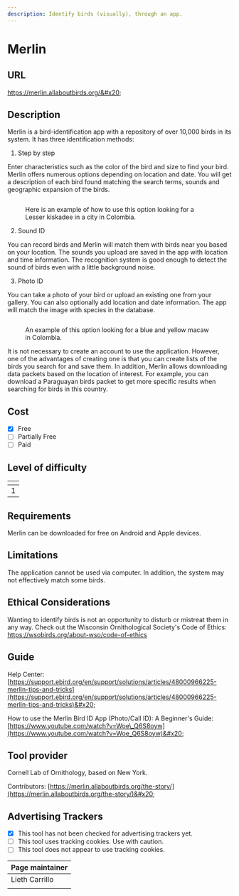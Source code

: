```yaml
---
description: Identify birds (visually), through an app.
---
```


# Merlin

## URL

https://merlin.allaboutbirds.org/&#x20;

## Description

Merlin is a bird-identification app with a repository of over 10,000 birds in its system. It has three identification methods:

1. Step by step

Enter characteristics such as the color of the bird and size to find your bird. Merlin offers numerous options depending on location and date. You will get a description of each bird found matching the search terms, sounds and geographic expansion of the birds.

<figure><img src=".gitbook/assets/WhatsAppVideo2025-04-04at16.02.171-ezgif.com-video-to-gif-converter (1).gif" alt=""><figcaption><p>Here is an example of how to use this option looking for a Lesser kiskadee in a city in Colombia.</p></figcaption></figure>

2. Sound ID

You can record birds and Merlin will match them with birds near you based on your location. The sounds you upload are saved in the app with location and time information. The recognition system is good enough to detect the sound of birds even with a little background noise.

3. Photo ID

You can take a photo of your bird or upload an existing one from your gallery. You can also optionally add location and date information. The app will match the image with species in the database.

<figure><img src=".gitbook/assets/WhatsAppVideo2025-04-04at16.47.231-ezgif.com-video-to-gif-converter.gif" alt=""><figcaption><p>An example of this option looking for a blue and yellow macaw in Colombia.</p></figcaption></figure>

It is not necessary to create an account to use the application. However, one of the advantages of creating one is that you can create lists of the birds you search for and save them. In addition, Merlin allows downloading data packets based on the location of interest. For example, you can download a Paraguayan birds packet to get more specific results when searching for birds in this country.

## Cost

* [x] Free
* [ ] Partially Free
* [ ] Paid

## Level of difficulty

<table><thead><tr><th data-type="rating" data-max="5"></th></tr></thead><tbody><tr><td>1</td></tr></tbody></table>

## Requirements

Merlin can be downloaded for free on Android and Apple devices.

## Limitations

The application cannot be used via computer. In addition, the system may not effectively match some birds.

## Ethical Considerations

Wanting to identify birds is not an opportunity to disturb or mistreat them in any way. Check out the Wisconsin Ornithological Society's Code of Ethics: https://wsobirds.org/about-wso/code-of-ethics

## Guide

Help Center: [https://support.ebird.org/en/support/solutions/articles/48000966225-merlin-tips-and-tricks](https://support.ebird.org/en/support/solutions/articles/48000966225-merlin-tips-and-tricks)&#x20;

How to use the Merlin Bird ID App (Photo/Call ID): A Beginner's Guide: [https://www.youtube.com/watch?v=Woe\_Q6S8oyw](https://www.youtube.com/watch?v=Woe_Q6S8oyw)&#x20;

## Tool provider

Cornell Lab of Ornithology, based on New York.

Contributors: [https://merlin.allaboutbirds.org/the-story/](https://merlin.allaboutbirds.org/the-story/)&#x20;

## Advertising Trackers

* [x] This tool has not been checked for advertising trackers yet.
* [ ] This tool uses tracking cookies. Use with caution.
* [ ] This tool does not appear to use tracking cookies.

| Page maintainer |
| --------------- |
| Lieth Carrillo  |
|                 |
